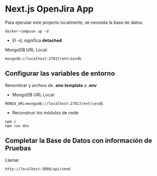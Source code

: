 # Next.js OpenJira App

Para ejecutar este projecto localmente, se necesita la base de datos:

```
docker-compose up -d
```

- El -d, significa **detached**

MongoDB URL Local:

```
mongodb://localhost:27017/entriesdb
```

## Configurar las variables de entorno

Renombrar y archivo de **.env.template** a **.env**

- MongoDB URL Local:

```
MONGO_URL=mongodb://localhost:27017/entriesdb
```

- Reconstruir los módulos de node

```
npm i
npm run dev
```

## Completar la Base de Datos con información de Pruebas

Llamar:

```
http://localhost:3000/api/seed
```
